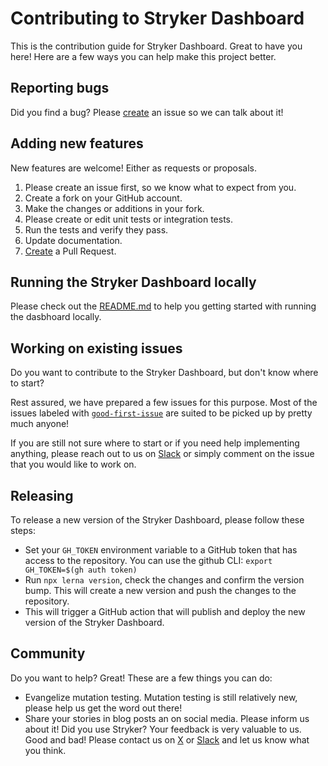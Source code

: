 # Contributing to Stryker Dashboard

This is the contribution guide for Stryker Dashboard. Great to have you here! Here are a few ways you can help make this project better.

## Reporting bugs

Did you find a bug? Please [create](https://github.com/stryker-mutator/stryker-dashboard/issues/new) an issue so we can talk about it!

## Adding new features

New features are welcome! Either as requests or proposals.

1. Please create an issue first, so we know what to expect from you.
2. Create a fork on your GitHub account.
3. Make the changes or additions in your fork.
4. Please create or edit unit tests or integration tests.
5. Run the tests and verify they pass.
6. Update documentation.
7. [Create](https://github.com/stryker-mutator/stryker-dashboard/compare) a Pull Request.

## Running the Stryker Dashboard locally

Please check out the [README.md](https://github.com/stryker-mutator/stryker-dashboard/blob/master/README.md) to help you getting started with running the dasbhoard locally.

## Working on existing issues

Do you want to contribute to the Stryker Dashboard, but don't know where to start?

Rest assured, we have prepared a few issues for this purpose. Most of the issues labeled with [`good-first-issue`](https://github.com/stryker-mutator/stryker-dashboard/labels/good-first-issue) are suited to be picked up by pretty much anyone!

If you are still not sure where to start or if you need help implementing anything, please reach out to us on [Slack](https://join.slack.com/t/stryker-mutator/shared_invite/enQtOTUyMTYyNTg1NDQ0LTU4ODNmZDlmN2I3MmEyMTVhYjZlYmJkOThlNTY3NTM1M2QxYmM5YTM3ODQxYmJjY2YyYzllM2RkMmM1NjNjZjM) or simply comment on the issue that you would like to work on.

## Releasing

To release a new version of the Stryker Dashboard, please follow these steps:

- Set your `GH_TOKEN` environment variable to a GitHub token that has access to the repository. You can use the github CLI: `export GH_TOKEN=$(gh auth token)`
- Run `npx lerna version`, check the changes and confirm the version bump. This will create a new version and push the changes to the repository.
- This will trigger a GitHub action that will publish and deploy the new version of the Stryker Dashboard.

## Community

Do you want to help? Great! These are a few things you can do:

- Evangelize mutation testing. Mutation testing is still relatively new, please help us get the word out there!
- Share your stories in blog posts an on social media. Please inform us about it! Did you use Stryker? Your feedback is very valuable to us. Good and bad! Please contact us on [X](https://twitter.com/stryker_mutator) or [Slack](https://join.slack.com/t/stryker-mutator/shared_invite/enQtOTUyMTYyNTg1NDQ0LTU4ODNmZDlmN2I3MmEyMTVhYjZlYmJkOThlNTY3NTM1M2QxYmM5YTM3ODQxYmJjY2YyYzllM2RkMmM1NjNjZjM) and let us know what you think.
